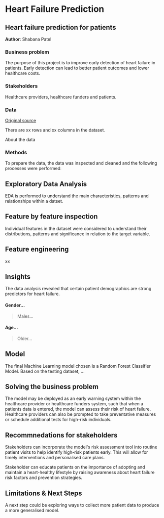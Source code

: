# Heart Failure Prediction
## Heart failure prediction for patients

**Author**: Shabana Patel 

### Business problem

The purpose of this project is to improve early detection of heart failure in patients. Early detection can lead to better patient outcomes and lower healthcare costs.

### Stakeholders

Healthcare providers, healthcare funders and patients.

### Data
[Original source]()

There are xx rows and xx columns in the dataset.

About the data

### Methods
To prepare the data, the data was inspected and cleaned and the following processes were performed:

## Exploratory Data Analysis
EDA is performed to understand the main characteristics, patterns and relationships within a datset. 

## Feature by feature inspection
Individual features in the dataset were considered to understand their distributions, patterns and significance in relation to the target variable. 

## Feature engineering
xx

## Insights
The data analysis revealed that certain patient demographics are strong predictors for heart failure.

#### Gender...

> Males...

#### Age...

> Older...

## Model

The final Machine Learning model chosen is a Random Forest Classifier Model. Based on the testing dataset, ... 

## Solving the business problem

The model may be deployed as an early warning system within the healthcare provider or healthcare funders system, such that when a patients data is entered, the model can assess their risk of heart failure. Healthcare providers can also be prompted to take preventative measures or schedule additional tests for high-risk individuals.

## Recommnedations for stakeholders

Stakeholders can incorporate the model's risk assessment tool into routine patient visits to help identify high-risk patients early. This will allow for timely interventions and personalised care plans.

Stakeholder can educate patients on the importance of adopting and maintain a heart-healthy lifestyle by raising awareness about heart failure risk factors and prevention strategies. 

## Limitations & Next Steps

A next step could be exploring ways to collect more patient data to produce a more generalised model.
